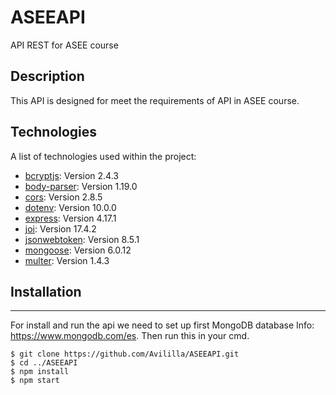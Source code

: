 # ASEEAPI
API REST for ASEE course

## Description
This API is designed for meet the requirements of API in ASEE course.

## Technologies
A list of technologies used within the project:
* [bcryptjs](https://www.npmjs.com/package/bcryptjs): Version 2.4.3
* [body-parser](https://www.npmjs.com/package/body-parser): Version 1.19.0
* [cors](https://www.npmjs.com/package/cors): Version 2.8.5
* [dotenv](https://www.npmjs.com/package/dotenv): Version 10.0.0
* [express](https://www.npmjs.com/package/express): Version 4.17.1
* [joi](https://www.npmjs.com/package/joi): Version 17.4.2
* [jsonwebtoken](https://www.npmjs.com/package/jsonwebtoken): Version 8.5.1
* [mongoose](https://www.npmjs.com/package/mongoose): Version 6.0.12
* [multer](https://www.npmjs.com/package/multer): Version 1.4.3

## Installation
***
For install and run the api we need to set up first MongoDB database Info: https://www.mongodb.com/es.
Then run this in your cmd.
```
$ git clone https://github.com/Avililla/ASEEAPI.git
$ cd ../ASEEAPI
$ npm install
$ npm start
```
